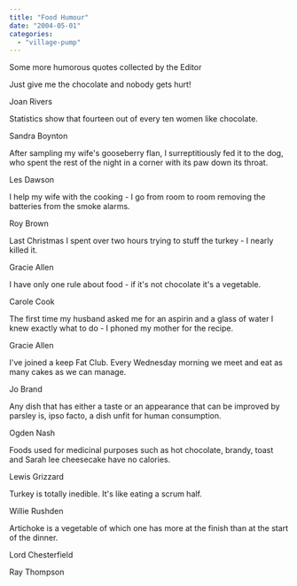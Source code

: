 ```yaml
---
title: "Food Humour"
date: "2004-05-01"
categories: 
  - "village-pump"
---
```


Some more humorous quotes collected by the Editor

Just give me the chocolate and nobody gets hurt!

Joan Rivers

Statistics show that fourteen out of every ten women like chocolate.

Sandra Boynton

After sampling my wife's gooseberry flan, I surreptitiously fed it to the dog, who spent the rest of the night in a corner with its paw down its throat.

Les Dawson

I help my wife with the cooking - I go from room to room removing the batteries from the smoke alarms.

Roy Brown

Last Christmas I spent over two hours trying to stuff the turkey - I nearly killed it.

Gracie Allen

I have only one rule about food - if it's not chocolate it's a vegetable.

Carole Cook

The first time my husband asked me for an aspirin and a glass of water I knew exactly what to do - I phoned my mother for the recipe.

Gracie Allen

I've joined a keep Fat Club. Every Wednesday morning we meet and eat as many cakes as we can manage.

Jo Brand

Any dish that has either a taste or an appearance that can be improved by parsley is, ipso facto, a dish unfit for human consumption.

Ogden Nash

Foods used for medicinal purposes such as hot chocolate, brandy, toast and Sarah lee cheesecake have no calories.

Lewis Grizzard

Turkey is totally inedible. It's like eating a scrum half.

Willie Rushden

Artichoke is a vegetable of which one has more at the finish than at the start of the dinner.

Lord Chesterfield

Ray Thompson
